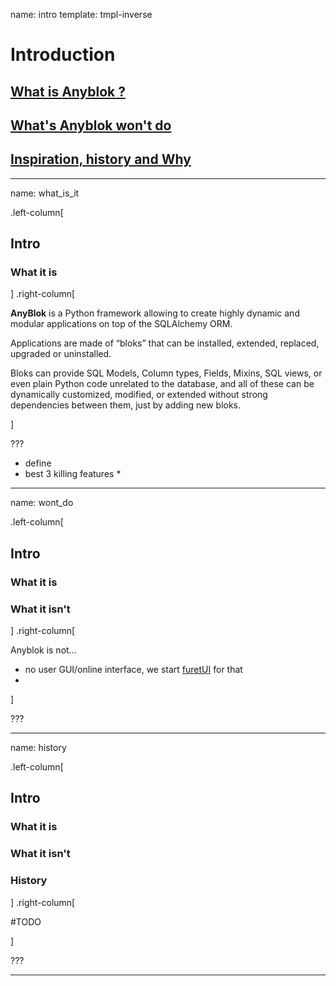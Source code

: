 name: intro
template: tmpl-inverse

# Introduction

## [What is **Anyblok** ?](#what_is_it)

## [What's Anyblok won't do](#wont_do)

## [Inspiration, history and Why](#history)


---

name: what_is_it

.left-column[
  ## Intro
  ### What it is
]
.right-column[

**AnyBlok** is a Python framework allowing to create highly
dynamic and modular applications on top of the SQLAlchemy ORM.

Applications are made of “bloks” that can be installed, extended,
replaced, upgraded or uninstalled.

Bloks can provide SQL Models, Column types, Fields, Mixins, SQL views,
or even plain Python code unrelated to the database, and all of these
can be dynamically customized, modified, or extended without strong
dependencies between them, just by adding new bloks.

]

???

* define
* best 3 killing features
    *

---

name: wont_do

.left-column[
  ## Intro
  ### What it is
  ### What it isn't
]
.right-column[

Anyblok is not...

* no user GUI/online interface, we start [furetUI]() for that
*

]

???

---

name: history

.left-column[
  ## Intro
  ### What it is
  ### What it isn't
  ### History
]
.right-column[

#TODO

]

???

---
